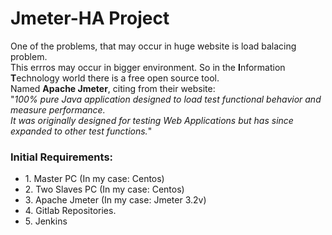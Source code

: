 <h1>Jmeter-HA Project</h1>

One of the problems, that may occur in huge website is load balacing problem.<br> This errros may occur in bigger environment.
So in the <b>I</b>nformation <b>T</b>echnology world there is a free open source tool.<br>
Named <b>Apache Jmeter</b>, citing from their website: <br>"<i>100% pure Java application designed to load test functional behavior and measure performance.<br> 
It was originally designed for testing Web Applications but has since expanded to other test functions.</i>"<br>
<h3>Initial Requirements:</h3>
<ul>
<li>1. Master PC (In my case: Centos)<br></li>
<li>2. Two Slaves PC (In my case: Centos)<br></li>
<li>3. Apache Jmeter (In my case: Jmeter 3.2v)<br></li>
<li>4. Gitlab Repositories.<br></li>
<li>5. Jenkins<br></li>
</ul>
